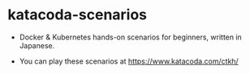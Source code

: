 # katacoda-scenarios

- Docker & Kubernetes hands-on scenarios for beginners, written in Japanese.

- You can play these scenarios at https://www.katacoda.com/ctkh/
